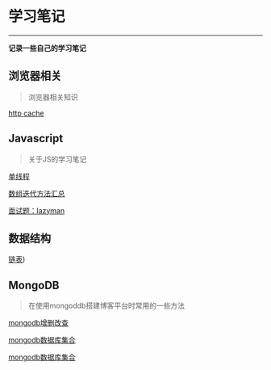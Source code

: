# 学习笔记

---

**记录一些自己的学习笔记**

## 浏览器相关

> 浏览器相关知识

[http cache](https://github.com/buynao/notes/blob/master/browser/httpCache.md)

## Javascript

> 关于JS的学习笔记

[单线程](https://github.com/buynao/notes/blob/master/javascript/singleThreaded.md)

[数组迭代方法汇总](https://github.com/buynao/notes/blob/master/javascript/array/iteration.md)

[面试题：lazyman](https://github.com/buynao/notes/blob/master/javascript/lazyman/index.js)

## 数据结构

[链表](https://github.com/buynao/notes/blob/master/dataStructure/linkedList/index.js))
 
## MongoDB

> 在使用mongoddb搭建博客平台时常用的一些方法

[mongodb增删改查](https://github.com/buynao/notes/blob/master/mongod/%E5%A2%9E%E5%88%A0%E6%94%B9%E6%9F%A5.md)

[mongodb数据库集合](https://github.com/buynao/notes/blob/master/mongod/%E6%95%B0%E6%8D%AE%E5%BA%93%E9%9B%86%E5%90%88.md)

[mongodb数据库集合](https://github.com/buynao/notes/blob/master/mongod/%E6%98%A0%E5%B0%84%2C%E9%99%90%E5%88%B6%E8%AE%B0%E5%BD%95.md)